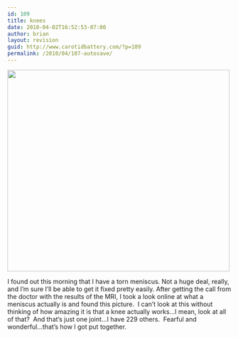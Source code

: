 ```yaml
---
id: 109
title: knees
date: 2010-04-02T16:52:53-07:00
author: brian
layout: revision
guid: http://www.carotidbattery.com/?p=109
permalink: /2010/04/107-autosave/
---
```

[<img class="alignnone" title="Knee" src="https://i2.wp.com/upload.wikimedia.org/wikipedia/commons/1/19/Gray348.png?resize=500%2C454" alt="" width="500" height="454" data-recalc-dims="1" />](https://i2.wp.com/upload.wikimedia.org/wikipedia/commons/1/19/Gray348.png)

I found out this morning that I have a torn meniscus. Not a huge deal, really, and I&#8217;m sure I&#8217;ll be able to get it fixed pretty easily. After getting the call from the doctor with the results of the MRI, I took a look online at what a meniscus actually is and found this picture.  I can&#8217;t look at this without thinking of how amazing it is that a knee actually works&#8230;I mean, look at all of that?  And that&#8217;s just one joint&#8230;I have 229 others.  Fearful and wonderful&#8230;that&#8217;s how I got put together.